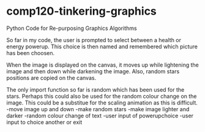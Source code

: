 # comp120-tinkering-graphics
Python Code for Re-purposing Graphics Algorithms

So far in my code, the user is prompted to select between a health or energy powerup. This choice is then named and remembered which picture has been choosen.

When the image is displayed on the canvas, it moves up while lightening the image and then down while darkening the image. Also, random stars positions are copied on the canvas.

The only import function so far is random which has been used for the stars. Perhaps this could also be used for the random colour change on the image. This could be a substitue for the scaling animation as this is difficult.
-move image up and down
-make random stars
-make image lighter and darker
-random colour change of text
-user input of powerupchoice
-user input to choice another or exit
